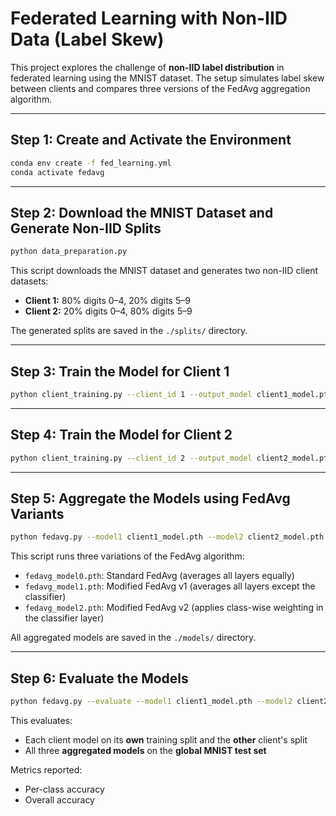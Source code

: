 # Federated Learning with Non-IID Data (Label Skew)

This project explores the challenge of **non-IID label distribution** in federated learning using the MNIST dataset. The setup simulates label skew between clients and compares three versions of the FedAvg aggregation algorithm.

---

## Step 1: Create and Activate the Environment

```bash
conda env create -f fed_learning.yml
conda activate fedavg
```

---

## Step 2: Download the MNIST Dataset and Generate Non-IID Splits

```bash
python data_preparation.py
```

This script downloads the MNIST dataset and generates two non-IID client datasets:

- **Client 1:** 80% digits 0–4, 20% digits 5–9
- **Client 2:** 20% digits 0–4, 80% digits 5–9

The generated splits are saved in the `./splits/` directory.

---

## Step 3: Train the Model for Client 1

```bash
python client_training.py --client_id 1 --output_model client1_model.pth
```

---

## Step 4: Train the Model for Client 2

```bash
python client_training.py --client_id 2 --output_model client2_model.pth
```

---

## Step 5: Aggregate the Models using FedAvg Variants

```bash
python fedavg.py --model1 client1_model.pth --model2 client2_model.pth --output_model fedavg_model.pth
```

This script runs three variations of the FedAvg algorithm:

- `fedavg_model0.pth`: Standard FedAvg (averages all layers equally)
- `fedavg_model1.pth`: Modified FedAvg v1 (averages all layers except the classifier)
- `fedavg_model2.pth`: Modified FedAvg v2 (applies class-wise weighting in the classifier layer)

All aggregated models are saved in the `./models/` directory.

---

## Step 6: Evaluate the Models

```bash
python fedavg.py --evaluate --model1 client1_model.pth --model2 client2_model.pth --global_model fedavg_model.pth
```

This evaluates:

- Each client model on its **own** training split and the **other** client's split
- All three **aggregated models** on the **global MNIST test set**

Metrics reported:

- Per-class accuracy
- Overall accuracy
